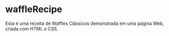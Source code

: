 # waffleRecipe
Esta é uma receita de Waffles Clássicos demonstrada em uma página Web, criada com HTML e CSS.  
